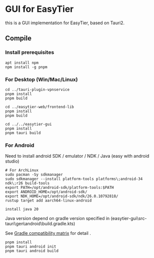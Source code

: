 # GUI for EasyTier

this is a GUI implementation for EasyTier, based on Tauri2.

## Compile

### Install prerequisites

```
apt install npm
npm install -g pnpm
```

### For Desktop (Win/Mac/Linux)

```
cd ../tauri-plugin-vpnservice
pnpm install
pnpm build

cd ../easytier-web/frontend-lib
pnpm install
pnpm build

cd ../../easytier-gui
pnpm install
pnpm tauri build
```

### For Android

Need to install android SDK / emulator / NDK / Java (easy with android studio)

```
# For ArchLinux
sudo pacman -Sy sdkmanager
sudo sdkmanager --install platform-tools platforms\;android-34 ndk\;r26 build-tools
export PATH=/opt/android-sdk/platform-tools:$PATH
export ANDROID_HOME=/opt/android-sdk/
export NDK_HOME=/opt/android-sdk/ndk/26.0.10792818/
rustup target add aarch64-linux-android

install java 20
```

Java version depend on gradle version specified in (easytier-gui\src-tauri\gen\android\build.gradle.kts)

See [Gradle compatibility matrix](https://docs.gradle.org/current/userguide/compatibility.html) for detail .

```
pnpm install
pnpm tauri android init
pnpm tauri android build
```
